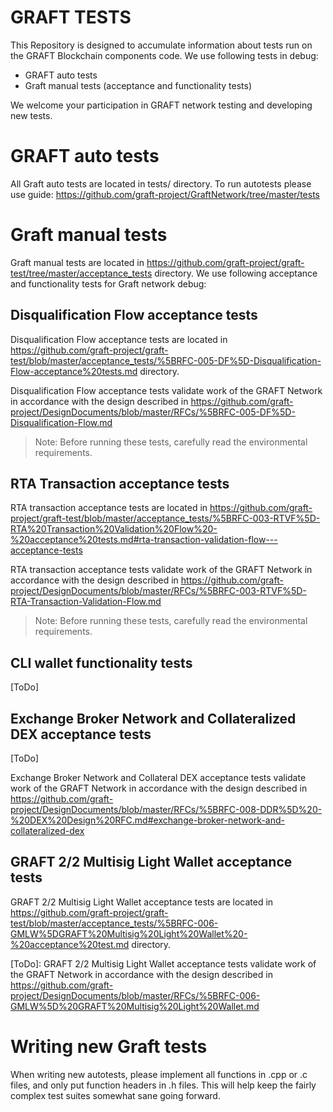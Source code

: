 # GRAFT TESTS
This Repository is designed to accumulate information about tests run on the GRAFT Blockchain components code.
We use following tests in debug:
- GRAFT auto tests
- Graft manual tests (acceptance and functionality tests)

We welcome your participation in GRAFT network testing and developing new tests.

# GRAFT auto tests
All Graft auto tests are located in tests/  directory.
To run autotests please use guide: https://github.com/graft-project/GraftNetwork/tree/master/tests

# Graft manual tests
Graft manual tests are  located in https://github.com/graft-project/graft-test/tree/master/acceptance_tests   directory. 
We use following acceptance  and functionality tests for Graft network debug:

## Disqualification Flow acceptance tests
Disqualification Flow acceptance tests are located in https://github.com/graft-project/graft-test/blob/master/acceptance_tests/%5BRFC-005-DF%5D-Disqualification-Flow-acceptance%20tests.md directory.

Disqualification Flow acceptance tests validate work of the GRAFT Network  in accordance with the design described in https://github.com/graft-project/DesignDocuments/blob/master/RFCs/%5BRFC-005-DF%5D-Disqualification-Flow.md
> Note:  Before running these tests, carefully read the environmental requirements.

## RTA Transaction acceptance tests
RTA transaction acceptance tests are located in  https://github.com/graft-project/graft-test/blob/master/acceptance_tests/%5BRFC-003-RTVF%5D-RTA%20Transaction%20Validation%20Flow%20-%20acceptance%20tests.md#rta-transaction-validation-flow---acceptance-tests

RTA transaction acceptance tests validate work of the GRAFT Network  in accordance with the design described in https://github.com/graft-project/DesignDocuments/blob/master/RFCs/%5BRFC-003-RTVF%5D-RTA-Transaction-Validation-Flow.md

>Note:  Before running these tests, carefully read the environmental requirements.

## CLI wallet functionality tests

[ToDo]

## Exchange Broker Network and Collateralized DEX acceptance tests

[ToDo]

Exchange Broker Network and Collateral DEX acceptance tests validate work of the GRAFT Network  in accordance with the design described in https://github.com/graft-project/DesignDocuments/blob/master/RFCs/%5BRFC-008-DDR%5D%20-%20DEX%20Design%20RFC.md#exchange-broker-network-and-collateralized-dex

## GRAFT 2/2 Multisig Light Wallet acceptance tests

GRAFT 2/2 Multisig Light Wallet acceptance tests are located in https://github.com/graft-project/graft-test/blob/master/acceptance_tests/%5BRFC-006-GMLW%5DGRAFT%20Multisig%20Light%20Wallet%20-%20acceptance%20test.md directory.

[ToDo]:  GRAFT 2/2 Multisig Light Wallet acceptance tests validate work of the GRAFT Network  in accordance with the design described in https://github.com/graft-project/DesignDocuments/blob/master/RFCs/%5BRFC-006-GMLW%5D%20GRAFT%20Multisig%20Light%20Wallet.md
 
# Writing new Graft tests

When writing new autotests, please implement all functions in .cpp or .c files, and only put function headers in .h files. This will help keep the fairly complex test suites somewhat sane going forward.
